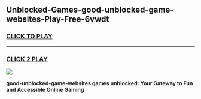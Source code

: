 
## Unblocked-Games-good-unblocked-game-websites-Play-Free-6vwdt
<h3>
<a href="https://premium76.site?title=good-unblocked-game-websites&ref=10A">CLICK TO PLAY</a></h3>
<hr>

<h3>
<a href="https://premium76.site?title=good-unblocked-game-websites&ref=10A">CLICK 2 PLAY</a>
  
</h3>

<a href="https://premium76.site?title=good-unblocked-game-websites&ref=10A"><img src="https://clearcache.store/games.png"></a>


**good-unblocked-game-websites games unblocked: Your Gateway to Fun and Accessible Online Gaming**
